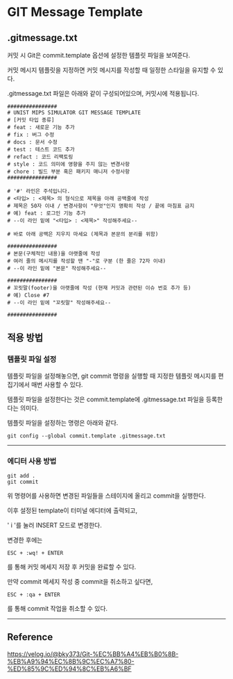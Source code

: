 # GIT Message Template

## .gitmessage.txt
커밋 시 Git은 commit.template 옵션에 설정한 템플릿 파일을 보여준다.

커밋 메시지 템플릿을 지정하면 커밋 메시지를 작성할 때 일정한 스타일을 유지할 수 있다.

.gitmessage.txt 파일은 아래와 같이 구성되어있으며, 커밋시에 적용됩니다.

```
################
# UNIST MIPS SIMULATOR GIT MESSAGE TEMPLATE
# [커밋 타입 종류]
# feat : 새로운 기능 추가
# fix : 버그 수정
# docs : 문서 수정
# test : 테스트 코드 추가
# refact : 코드 리팩토링
# style : 코드 의미에 영향을 주지 않는 변경사항
# chore : 빌드 부분 혹은 패키지 매니저 수정사항
################

# '#' 라인은 주석입니다.
# <타입> : <제목> 의 형식으로 제목을 아래 공백줄에 작성
# 제목은 50자 이내 / 변경사항이 "무엇"인지 명확히 작성 / 끝에 마침표 금지
# 예) feat : 로그인 기능 추가
# --이 라인 밑에 "<타입> : <제목>" 작성해주세요--

# 바로 아래 공백은 지우지 마세요 (제목과 본문의 분리를 위함)

################
# 본문(구체적인 내용)을 아랫줄에 작성
# 여러 줄의 메시지를 작성할 땐 "-"로 구분 (한 줄은 72자 이내)
# --이 라인 밑에 "본문" 작성해주세요--

################
# 꼬릿말(footer)을 아랫줄에 작성 (현재 커밋과 관련된 이슈 번호 추가 등)
# 예) Close #7
# --이 라인 밑에 "꼬릿말" 작성해주세요--

################
```

## 적용 방법
### 템플릿 파일 설정
템플릿 파일을 설정해놓으면, git commit 명령을 실행할 때 지정한 템플릿 메시지를 편집기에서 매번 사용할 수 있다.

템플릿 파일을 설정한다는 것은 commit.template에 .gitmessage.txt 파일을 등록한다는 의미다.

템플릿 파일을 설정하는 명령은 아래와 같다.

```
git config --global commit.template .gitmessage.txt
```
----

### 에디터 사용 방법
```
git add .
git commit
```
위 명령어를 사용하면 변경된 파일들을 스테이지에 올리고 commit을 실행한다. 

이후 설정된 template이 터미널 에디터에 출력되고, 

' i '를 눌러 INSERT 모드로 변경한다.

변경한 후에는 

```
ESC + :wq! + ENTER
```

를 통해 커밋 메세지 저장 후 커밋을 완료할 수 있다.

만약 commit 메세지 작성 중 commit을 취소하고 싶다면,

```
ESC + :qa + ENTER
```
를 통해 commit 작업을 취소할 수 있다.

----

## Reference
https://velog.io/@bky373/Git-%EC%BB%A4%EB%B0%8B-%EB%A9%94%EC%8B%9C%EC%A7%80-%ED%85%9C%ED%94%8C%EB%A6%BF